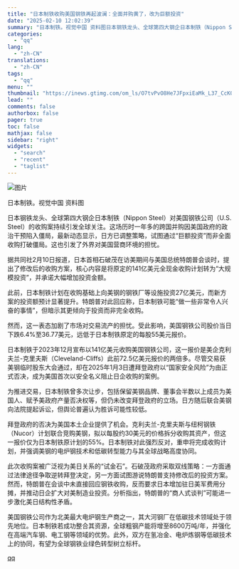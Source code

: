 ```yaml
---
title: "日本制铁收购美国钢铁再起波澜：全面并购黄了，改为巨额投资"
date: "2025-02-10 12:02:39"
summary: "日本制铁。视觉中国 资料图日本钢铁龙头、全球第四大钢企日本制铁（Nippon Steel）对美国钢铁..."
categories:
  - "qq"
lang:
  - "zh-CN"
translations:
  - "zh-CN"
tags:
  - "qq"
menu: ""
thumbnail: "https://inews.gtimg.com/om_ls/O7tvPvO8He7JFpxiEaMk_L37_CcKORmtLr1YHcCFCNTC0AA_640360/0"
lead: ""
comments: false
authorbox: false
pager: true
toc: false
mathjax: false
sidebar: "right"
widgets:
  - "search"
  - "recent"
  - "taglist"
---
```


![图片](https://inews.gtimg.com/om_bt/Ou8LcSC2QQHyUWiTW_lJ_qaaj1tCBwk5vCTk90PZfCqF8AA/641)

日本制铁。视觉中国 资料图

日本钢铁龙头、全球第四大钢企日本制铁（Nippon Steel）对美国钢铁公司（U.S. Steel）的收购案持续引发全球关注。这场历时一年多的跨国并购因美国政府的政治干预陷入僵局，最新动态显示，日方已调整策略，试图通过“巨额投资”而非全面收购打破僵局。这也引发了外界对美国营商环境的担忧。

据共同社2月10日报道，日本首相石破茂在访美期间与美国总统特朗普会谈时，提出了修改后的收购方案，核心内容是将原定的141亿美元全现金收购计划转为“大规模投资”，并承诺大幅增加投资金额。

此前，日本制铁计划在收购基础上向美钢的钢铁厂等设施投资27亿美元，而新方案的投资额预计显著提升。特朗普对此回应称，日本制铁可能“做一些非常令人兴奋的事情”，但暗示其更倾向于投资而非完全收购。

然而，这一表态加剧了市场对交易流产的担忧。受此影响，美国钢铁公司股价当日下跌6.4%至36.77美元，远低于日本制铁原定的每股55美元报价。

日本制铁于2023年12月宣布以141亿美元收购美国钢铁公司，这一报价是美企克利夫兰-克里夫斯（Cleveland-Cliffs）此前72.5亿美元报价的两倍多。尽管交易获美钢临时股东大会通过，却在2025年1月3日遭拜登政府以“国家安全风险”为由正式否决，成为美国首次以安全名义阻止日企收购的案例。

为推进交易，日本制铁曾多次让步，包括保留美钢品牌、董事会半数以上成员为美国人、赋予美政府产量否决权等，但仍未改变拜登政府的立场。日方随后联合美钢向法院提起诉讼，但舆论普遍认为胜诉可能性较低。

拜登政府的否决为美国本土企业提供了机会。克利夫兰-克里夫斯与纽柯钢铁（Nucor）计划联合竞购美钢，拟以每股约30美元的价格拆分收购其资产，但这一报价仅为日本制铁原计划的55%。日本制铁对此强烈反对，重申将完成收购计划，并强调美钢的电炉钢技术和低碳转型能力与其全球战略高度协同。

此次收购案被广泛视为美日关系的“试金石”。石破茂政府采取双线策略：一方面通过法律途径争取逆转拜登决定，另一方面试图游说特朗普支持修改后的投资方案。然而，特朗普在会谈中未直接回应钢铁收购，反而要求日本增加驻日美军费用分摊，并推动日企扩大对美制造业投资。分析指出，特朗普的“商人式谈判”可能进一步激化美日结构性矛盾。

美国钢铁公司作为北美最大电炉钢生产商之一，其大河钢厂在低碳技术领域处于领先地位。日本制铁若成功整合其资源，全球粗钢产能将增至8600万吨/年，并强化在高端汽车钢、电工钢等领域的优势。此外，双方在氢冶金、电炉炼钢等低碳技术上的协同，有望为全球钢铁业绿色转型树立标杆。

[qq](https://new.qq.com/rain/a/20250210A03GKB00)
